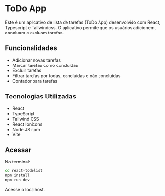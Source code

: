 # ToDo App

Este é um aplicativo de lista de tarefas (ToDo App) desenvolvido com React, Typescript e Tailwindcss. O aplicativo permite que os usuários adicionem, concluam e excluam tarefas. 

## Funcionalidades

- Adicionar novas tarefas
- Marcar tarefas como concluídas
- Excluir tarefas
- Filtrar tarefas por todas, concluídas e não concluídas
- Contador para tarefas

## Tecnologias Utilizadas

- React
- TypeScript
- Tailwind CSS
- React Ionicons
- Node.JS npm
- Vite

## Acessar

No terminal:
```sh
cd react-todolist
npm install
npm run dev
```

Acesse o localhost.
